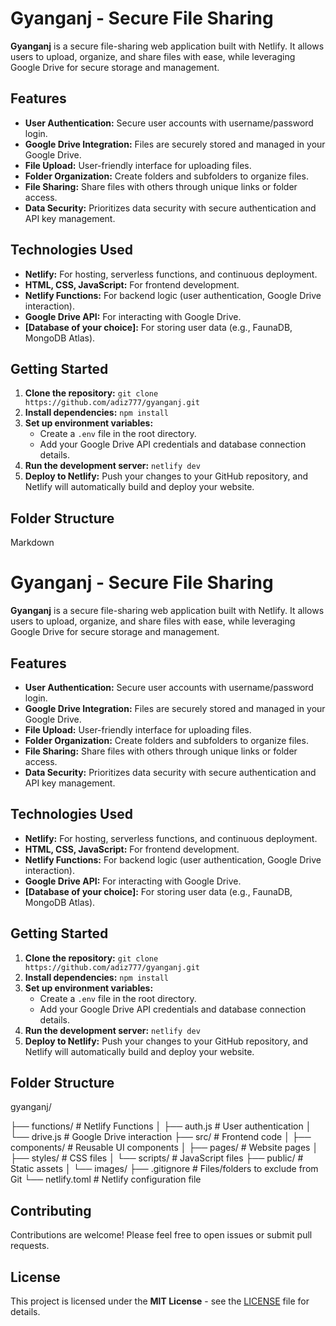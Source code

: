 # Gyanganj - Secure File Sharing

**Gyanganj** is a secure file-sharing web application built with Netlify. It allows users to upload, organize, and share files with ease, while leveraging Google Drive for secure storage and management.

## Features

* **User Authentication:** Secure user accounts with username/password login.
* **Google Drive Integration:**  Files are securely stored and managed in your Google Drive.
* **File Upload:** User-friendly interface for uploading files.
* **Folder Organization:** Create folders and subfolders to organize files.
* **File Sharing:**  Share files with others through unique links or folder access.
* **Data Security:**  Prioritizes data security with secure authentication and API key management.

## Technologies Used

* **Netlify:**  For hosting, serverless functions, and continuous deployment.
* **HTML, CSS, JavaScript:**  For frontend development.
* **Netlify Functions:** For backend logic (user authentication, Google Drive interaction).
* **Google Drive API:** For interacting with Google Drive.
* **[Database of your choice]:** For storing user data (e.g., FaunaDB, MongoDB Atlas).

## Getting Started

1. **Clone the repository:** `git clone https://github.com/adiz777/gyanganj.git` 
2. **Install dependencies:** `npm install`
3. **Set up environment variables:**
    * Create a `.env` file in the root directory.
    * Add your Google Drive API credentials and database connection details.
4. **Run the development server:** `netlify dev`
5. **Deploy to Netlify:** Push your changes to your GitHub repository, and Netlify will automatically build and deploy your website.

## Folder Structure

Markdown

# Gyanganj - Secure File Sharing

**Gyanganj** is a secure file-sharing web application built with Netlify. It allows users to upload, organize, and share files with ease, while leveraging Google Drive for secure storage and management.

## Features

* **User Authentication:** Secure user accounts with username/password login.
* **Google Drive Integration:**  Files are securely stored and managed in your Google Drive.
* **File Upload:** User-friendly interface for uploading files.
* **Folder Organization:** Create folders and subfolders to organize files.
* **File Sharing:**  Share files with others through unique links or folder access.
* **Data Security:**  Prioritizes data security with secure authentication and API key management.

## Technologies Used

* **Netlify:**  For hosting, serverless functions, and continuous deployment.
* **HTML, CSS, JavaScript:**  For frontend development.
* **Netlify Functions:** For backend logic (user authentication, Google Drive interaction).
* **Google Drive API:** For interacting with Google Drive.
* **[Database of your choice]:** For storing user data (e.g., FaunaDB, MongoDB Atlas).

## Getting Started

1. **Clone the repository:** `git clone https://github.com/adiz777/gyanganj.git` 
2. **Install dependencies:** `npm install`
3. **Set up environment variables:**
    * Create a `.env` file in the root directory.
    * Add your Google Drive API credentials and database connection details.
4. **Run the development server:** `netlify dev`
5. **Deploy to Netlify:** Push your changes to your GitHub repository, and Netlify will automatically build and deploy your website.

## Folder Structure

gyanganj/

├── functions/          # Netlify Functions
│   ├── auth.js        # User authentication
│   └── drive.js       # Google Drive interaction
├── src/                # Frontend code
│   ├── components/    # Reusable UI components
│   ├── pages/         # Website pages
│   ├── styles/        # CSS files
│   └── scripts/       # JavaScript files
├── public/             # Static assets
│   └── images/
├── .gitignore          # Files/folders to exclude from Git
└── netlify.toml        # Netlify configuration file


## Contributing

Contributions are welcome! Please feel free to open issues or submit pull requests.

## License

This project is licensed under the **MIT License** - see the [LICENSE](LICENSE) file for details. 
